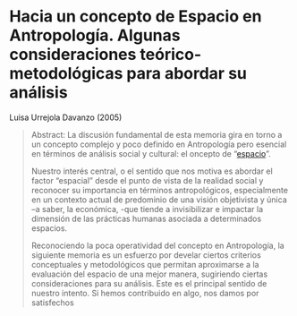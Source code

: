 # Hacia un concepto de Espacio en Antropología. Algunas consideraciones teórico-metodológicas para abordar su análisis

Luisa Urrejola Davanzo (2005)

 > 
 > Abstract: La discusión fundamental de esta memoria gira en torno a un concepto complejo y poco definido en Antropología pero esencial en términos de análisis social y cultural: el oncepto de “[espacio](espacio.md)”.
 > 
 > Nuestro interés central, o el sentido que nos motiva es abordar el factor “espacial” desde el punto de vista de la realidad social y reconocer su importancia en términos antropológicos,  especialmente en un contexto actual de predominio de una visión objetivista y única –a saber, la económica, -que tiende a invisibilizar e impactar la dimensión de las prácticas humanas asociada a determinados espacios.
 > 
 > Reconociendo la poca operatividad del concepto en Antropología, la siguiente memoria es un esfuerzo por develar ciertos criterios conceptuales y metodológicos que permitan aproximarse a la evaluación del espacio de una mejor manera, sugiriendo ciertas consideraciones para su análisis. Este es el principal sentido de nuestro intento. Si hemos contribuido en algo, nos damos por satisfechos
